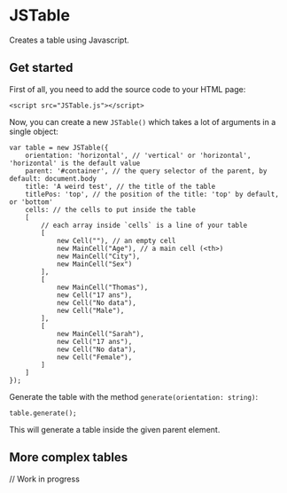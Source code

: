 # JSTable

Creates a table using Javascript.

## Get started

First of all, you need to add the source code to your HTML page:

```
<script src="JSTable.js"></script>
```

Now, you can create a new `JSTable()` which takes a lot of arguments in a single object:

```
var table = new JSTable({
    orientation: 'horizontal', // 'vertical' or 'horizontal', 'horizontal' is the default value
    parent: '#container', // the query selector of the parent, by default: document.body
    title: 'A weird test', // the title of the table
    titlePos: 'top', // the position of the title: 'top' by default, or 'bottom'
    cells: // the cells to put inside the table
    [
        // each array inside `cells` is a line of your table
        [
            new Cell(""), // an empty cell
            new MainCell("Age"), // a main cell (<th>)
            new MainCell("City"),
            new MainCell("Sex")
        ],
        [
            new MainCell("Thomas"),
            new Cell("17 ans"),
            new Cell("No data"),
            new Cell("Male"),
        ],
        [
            new MainCell("Sarah"),
            new Cell("17 ans"),
            new Cell("No data"),
            new Cell("Female"),
        ]
    ]
});
```

Generate the table with the method `generate(orientation: string)`:

```
table.generate();
```

This will generate a table inside the given parent element.

## More complex tables

// Work in progress